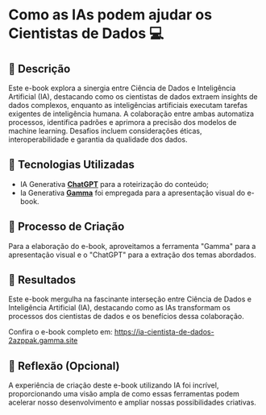 # Como as IAs podem ajudar os Cientistas de Dados 💻

## 📒 Descrição
Este e-book explora a sinergia entre Ciência de Dados e Inteligência Artificial (IA), destacando como os cientistas de dados extraem insights de dados complexos, enquanto as inteligências artificiais executam tarefas exigentes de inteligência humana. A colaboração entre ambas automatiza processos, identifica padrões e aprimora a precisão dos modelos de machine learning. Desafios incluem considerações éticas, interoperabilidade e garantia da qualidade dos dados.

## 🤖 Tecnologias Utilizadas
- IA Generativa **[ChatGPT](https://chat.openai.com)** para a roteirização do conteúdo;
- Ia Generativa **[Gamma](https://gamma.app)** foi empregada para a apresentação visual do e-book.

## 🧐 Processo de Criação
Para a elaboração do e-book, aproveitamos a ferramenta "Gamma" para a apresentação visual e o "ChatGPT" para a extração dos temas abordados.

## 🚀 Resultados
Este e-book mergulha na fascinante interseção entre Ciência de Dados e Inteligência Artificial (IA), destacando como as IAs transformam os processos dos cientistas de dados e os benefícios dessa colaboração.

Confira o e-book completo em: https://ia-cientista-de-dados-2azppak.gamma.site

## 💭 Reflexão (Opcional)
A experiência de criação deste e-book utilizando IA foi incrível, proporcionando uma visão ampla de como essas ferramentas podem acelerar nosso desenvolvimento e ampliar nossas possibilidades criativas.
